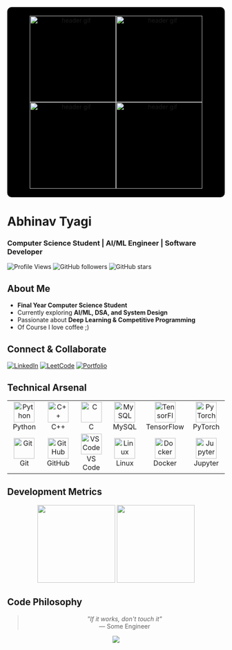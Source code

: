 <div align="center" style="background-color: #000000; padding: 20px; margin: 0; border-radius: 10px;">
  <img src="https://github.com/user-attachments/assets/40a0f0ff-16ef-4956-9e12-724b934ed78d" 
       alt="header gif" 
       style="width: auto; height: 200px; display: inline-block; margin: 0; padding: 0;"/><!--
  --><img src="https://github.com/user-attachments/assets/40a0f0ff-16ef-4956-9e12-724b934ed78d" 
       alt="header gif" 
       style="width: auto; height: 200px; display: inline-block; margin: 0; padding: 0;"/><!--
  --><img src="https://github.com/user-attachments/assets/40a0f0ff-16ef-4956-9e12-724b934ed78d" 
       alt="header gif" 
       style="width: auto; height: 200px; display: inline-block; margin: 0; padding: 0;"/><!--
  --><img src="https://github.com/user-attachments/assets/40a0f0ff-16ef-4956-9e12-724b934ed78d" 
       alt="header gif" 
       style="width: auto; height: 200px; display: inline-block; margin: 0; padding: 0;"/>
</div>

# Abhinav Tyagi
<div align="left">
  <h3>Computer Science Student | AI/ML Engineer | Software Developer</h3>
</div>

<div align="left">
  
  ![Profile Views](https://komarev.com/ghpvc/?username=Twist753&color=00d4ff&style=flat-square)
  ![GitHub followers](https://img.shields.io/github/followers/Twist753?color=00d4ff&style=flat-square)
  ![GitHub stars](https://img.shields.io/github/stars/Twist753?color=00d4ff&style=flat-square)
  
</div>

## About Me  

- **Final Year Computer Science Student**  
- Currently exploring **AI/ML, DSA, and System Design**  
- Passionate about **Deep Learning & Competitive Programming**  
- Of Course I love coffee ;)  

## Connect & Collaborate  

<div align="left">

[![LinkedIn](https://img.shields.io/badge/LinkedIn-0A66C2?style=for-the-badge&logo=linkedin&logoColor=white)](https://www.linkedin.com/in/abhinav-tyagi-73373b281) 
[![LeetCode](https://img.shields.io/badge/LeetCode-black?style=for-the-badge&logo=leetcode&logoColor=white)](https://leetcode.com/Twist753/) 
[![Portfolio](https://img.shields.io/badge/Portfolio-000000?style=for-the-badge&logo=vercel&logoColor=white)](https://abhinav-tyagi-portfolio.vercel.app/)

</div>

## Technical Arsenal

<table align="center">
  <tr>
    <td align="center" width="96">
      <img src="https://skillicons.dev/icons?i=python" width="48" height="48" alt="Python" />
      <br>Python
    </td>
    <td align="center" width="96">
      <img src="https://skillicons.dev/icons?i=cpp" width="48" height="48" alt="C++" />
      <br>C++
    </td>
    <td align="center" width="96">
      <img src="https://skillicons.dev/icons?i=c" width="48" height="48" alt="C" />
      <br>C
    </td>
    <td align="center" width="96">
      <img src="https://skillicons.dev/icons?i=mysql" width="48" height="48" alt="MySQL" />
      <br>MySQL
    </td>
    <td align="center" width="96">
      <img src="https://skillicons.dev/icons?i=tensorflow" width="48" height="48" alt="TensorFlow" />
      <br>TensorFlow
    </td>
    <td align="center" width="96">
      <img src="https://skillicons.dev/icons?i=pytorch" width="48" height="48" alt="PyTorch" />
      <br>PyTorch
    </td>
  </tr>
  <tr>
    <td align="center" width="96">
      <img src="https://skillicons.dev/icons?i=git" width="48" height="48" alt="Git" />
      <br>Git
    </td>
    <td align="center" width="96">
      <img src="https://skillicons.dev/icons?i=github" width="48" height="48" alt="GitHub" />
      <br>GitHub
    </td>
    <td align="center" width="96">
      <img src="https://skillicons.dev/icons?i=vscode" width="48" height="48" alt="VS Code" />
      <br>VS Code
    </td>
    <td align="center" width="96">
      <img src="https://skillicons.dev/icons?i=linux" width="48" height="48" alt="Linux" />
      <br>Linux
    </td>
    <td align="center" width="96">
      <img src="https://skillicons.dev/icons?i=docker" width="48" height="48" alt="Docker" />
      <br>Docker
    </td>
    <td align="center" width="96">
      <img src="https://skillicons.dev/icons?i=jupyter" width="48" height="48" alt="Jupyter" />
      <br>Jupyter
    </td>
  </tr>
</table>

## Development Metrics  

<div align="center">
  <img height="180em" src="https://github-readme-stats.vercel.app/api?username=Twist753&show_icons=true&theme=github_dark&hide_border=true&count_private=true&include_all_commits=true&custom_title=GitHub%20Statistics&rank_icon=percentile"/>
  <img height="180em" src="https://github-readme-stats.vercel.app/api/top-langs/?username=Twist753&layout=compact&theme=github_dark&hide_border=true&langs_count=8"/>
</div>

## Code Philosophy  

<div align="center">

> *"If it works, don't touch it"*  
> — Some Engineer  

</div>

<div align="center">
  <img src="https://capsule-render.vercel.app/api?type=waving&color=gradient&customColorList=6&height=120&section=footer&text=Thanks%20for%20visiting!&fontSize=18&fontColor=ffffff&animation=twinkling&width=100%"/>
</div>
